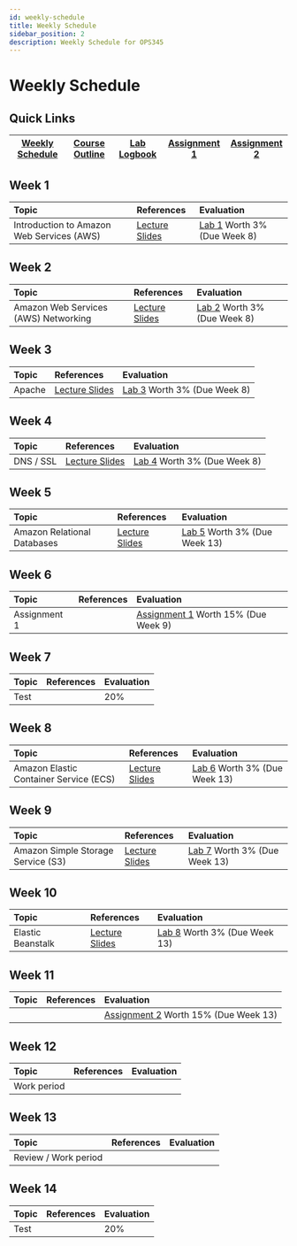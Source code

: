 ```yaml
---
id: weekly-schedule
title: Weekly Schedule
sidebar_position: 2
description: Weekly Schedule for OPS345
---
```


# Weekly Schedule

## Quick Links

| [Weekly Schedule](./weekly-schedule.md) | [Course Outline](https://apps.senecapolytechnic.ca/ssos/findOutline.do?isLoggedIn=&subjectOrAndTitle=%5BOSL740%5D+Administration+of+Open+Source+Systems&schoolCode=0s867160) | [Lab Logbook](/files/OPS345-Logbook-Online.docx)| [Assignment 1](/Assignments/assignment1.md) | [Assignment 2](/Assignments/assignment2.md) |
| --------------------------------------- | ---------------------------------------------------------------------------------------------------------------------------------------------------------------------------- | ------------------------------------------- | ------------------------------------------- | ------------------------------------------- |

## Week 1

| Topic | References | Evaluation |
| :---------------------------------------- | :---------------------------------------------------------------------------------------------------------------------------------------------------------------------------------------- | :--------------------------------------------- |
| Introduction to Amazon Web Services (AWS) | [Lecture Slides](https://docs.google.com/presentation/d/e/2PACX-1vSrlrD8lt2yEyQI-wOYKyYmrgggakrHbRMZE9kO5p3QsaGmZ4ZoaqVO4mFBmjm6FqPpzH-h1qIU94XM/pub?start=false&loop=false&delayms=3000) | [Lab 1](Labs/lab1.md) Worth 3% (Due Week 8) |

## Week 2

| Topic | References | Evaluation |
| :----------------------------------- | :--------- | :--------------------------------------------- |
| Amazon Web Services (AWS) Networking | [Lecture Slides](https://docs.google.com/presentation/d/e/2PACX-1vTWuaBNISazd1LbdGZoYc_lzzzJUnl-isqwvhQKmUueXRSGBgjia4SQASPNfdx23vWMwOvMJpMvoq83/pub?start=false&loop=false&delayms=3000)           | [Lab 2](Labs/lab2.md) Worth 3% (Due Week 8) |

## Week 3

| Topic  | References | Evaluation |
| :----- | :---------------------------------------------------------------------------------------------------------------------------------------------------------------------------------------- | :--------------------------------------------- |
| Apache | [Lecture Slides](https://docs.google.com/presentation/d/e/2PACX-1vQD3Yu2fB2HcDs7wa_Ey75J7hJB1q0pp_0RH_r0UBnDVXe5dlGzq2bMsi1pTZsrLN-26cSVXt9390zw/pub?start=false&loop=false&delayms=3000) | [Lab 3](Labs/lab3.md) Worth 3% (Due Week 8) |

## Week 4

| Topic | References | Evaluation |
| :--------------------------------------------------- | :--------- | :--------------------------------------------- |
| DNS / SSL | [Lecture Slides](https://docs.google.com/presentation/d/e/2PACX-1vT1vLYHKWjbSgQhLpNnfMuByNANCwiimDxgyMO82T9tN_xpw0kxe094AGVajYBr0gAOUY-9pF4Gwm1P/pub?start=false&loop=false&delayms=3000) | [Lab 4](Labs/lab4.md) Worth 3% (Due Week 8) |

## Week 5

| Topic | References | Evaluation |
| :-------------------------- | :--------- | :---------------------------------------------- |
| Amazon Relational Databases | [Lecture Slides](https://docs.google.com/presentation/d/e/2PACX-1vSDWWo1uzgGjcIyWw2IzdL0Ylz32PqYNatDIINKchY1YsrIar6rizMLlYWYmqckK6YZ2LgVmdo1UUGJ/pub?start=false&loop=false&delayms=3000) | [Lab 5](Labs/lab5.md) Worth 3% (Due Week 13) |

## Week 6

| Topic | References | Evaluation |
| :----------- | :--------- | :------------------------------------------------------------------ |
| Assignment 1 |            | [Assignment 1](Assignments/assignment1.md) Worth 15% (Due Week 9) |

## Week 7

| Topic | References | Evaluation |
| :---- | :--------- | :--------- |
| Test  |            | 20%        |

## Week 8

| Topic | References | Evaluation |
| :------ | :--------- | :---------------------------------------------- |
| Amazon Elastic Container Service (ECS) | [Lecture Slides](https://docs.google.com/presentation/d/e/2PACX-1vTgUP9JhMAa-ZcbneqU3F7gVLQ0fOzxF0y0AVwFjHf-iCFcqq8IfkdjHFVttSw2xfcuB5jC0XrBOEex/pub?start=false&loop=false&delayms=3000)           | [Lab 6](Labs/lab6.md) Worth 3% (Due Week 13) |

## Week 9

| Topic | References | Evaluation |
| :--------- | :--------- | :---------------------------------------------- |
|            Amazon Simple Storage Service (S3) | [Lecture Slides](https://docs.google.com/presentation/d/e/2PACX-1vR-EeCnA1l1c2bqXW_NPNChnaMHx4p-1aTckfvA08ZzoBr7ezW9r_vA_WkZNBbR52WZrJTj0T3gjJa_/pub?start=false&loop=false&delayms=3000) | [Lab 7](Labs/lab7.md) Worth 3% (Due Week 13) |

## Week 10

| Topic | References | Evaluation |
| :---------------------- | :--------- | :---------------------------------------------- |
| Elastic Beanstalk | [Lecture Slides](https://docs.google.com/presentation/d/e/2PACX-1vTnGbuXtqH6B_N_QFcSpopx8Mnuyjf4qhe3bX-C54LWVK7hx8ffAoFtEjfebqEFoxht1r3CiL-Dvcs9/pub?start=false&loop=false&delayms=3000) | [Lab 8](Labs/lab8.md) Worth 3% (Due Week 13) |

## Week 11

| Topic | References | Evaluation |
| :---- | :--------- | :------------------------------------------------------------------- |
|       |            | [Assignment 2](Assignments/assignment2.md) Worth 15% (Due Week 13) |

## Week 12

| Topic | References | Evaluation |
| :---------- | :--------- | :--------- |
| Work period |            |            |

## Week 13

| Topic | References | Evaluation |
| :------------------- | :--------- | :--------- |
| Review / Work period |            |            |

## Week 14

| Topic | References | Evaluation |
| :---- | :--------- | :--------- |
| Test  |            | 20%        |
